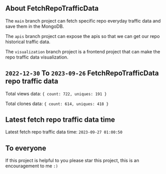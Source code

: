 ## About FetchRepoTrafficData

The `main` branch project can fetch specific repo everyday traffic data and save them in the MongoDB.

The `apis` branch project can expose the apis so that we can get our repo historical traffic data.

The `visualization` branch project is a frontend project that can make the repo traffic data visualization.

## `2022-12-30` To `2023-09-26` FetchRepoTrafficData repo traffic data

Total views data: `{ count: 722, uniques: 191 }`

Total clones data: `{ count: 614, uniques: 418 }`

## Latest fetch repo traffic data time

Latest fetch repo traffic data time: `2023-09-27 01:00:50`

## To everyone

If this project is helpful to you please star this project, this is an encouragement to me `:)`



